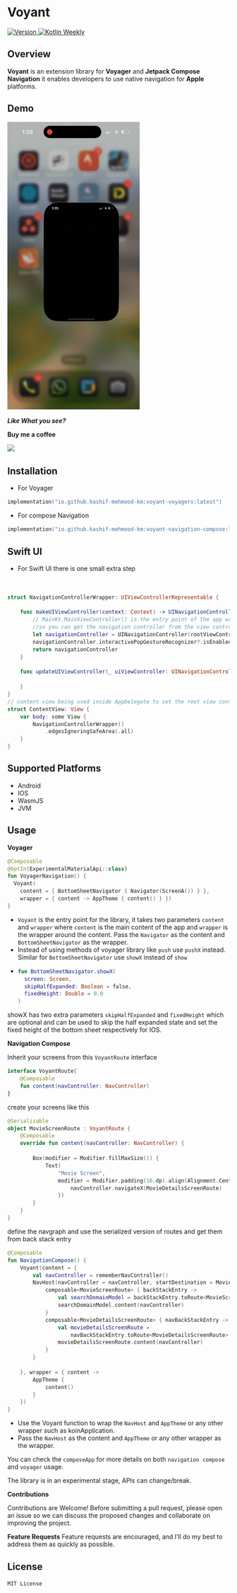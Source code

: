 
# Voyant
<p align="left">
  <a href="https://github.com/Kashif-E/Voyant/releases/tag/0.0.1">
    <img src="https://img.shields.io/github/v/release/kashif-e/voyant" alt="Version">
  </a>
  <a href="https://mailchi.mp/kotlinweekly/kotlin-weekly-427">
    <img src="https://img.shields.io/badge/Kotlin%20Weekly-427-blue" alt="Kotlin Weekly">
  </a>
</p>

## Overview

 **Voyant** is an extension library for **Voyager** and **Jetpack Compose Navigation** it enables developers to use native navigation for **Apple** platforms.

## Demo

<img src="art/demo.gif" width="300" height="650" />

***Like What you see?***

**Buy me a coffee**

<a href="https://www.buymeacoffee.com/kashifmehmood"><img src="https://img.buymeacoffee.com/button-api/?text=Buy me a coffee&emoji=&slug=kashifmehmood&button_colour=FFDD00&font_colour=000000&font_family=Cookie&outline_colour=000000&coffee_colour=ffffff" /></a>


## Installation

- For Voyager

```Kotlin  
implementation("io.github.kashif-mehmood-km:voyant-voyagerx:latest")  
```  
- For compose Navigation

```Kotlin
implementation("io.github.kashif-mehmood-km:voyant-navigation-compose:latest") 
```

## Swift UI

- For Swift UI there is one small extra step

```Swift


struct NavigationControllerWrapper: UIViewControllerRepresentable {

    func makeUIViewController(context: Context) -> UINavigationController {
        // MainKt.MainViewController() is the entry point of the app wrapped inside a uinavigation controller
        //so you can get the navigation controller from the view controller
        let navigationController = UINavigationController(rootViewController: MainKt.MainViewController())
        navigationController.interactivePopGestureRecognizer?.isEnabled = true
        return navigationController
    }

    func updateUIViewController(_ uiViewController: UINavigationController, context: Context) {
    
    }
}
// content view being used inside AppDelegate to set the root view controller
struct ContentView: View {
    var body: some View {
        NavigationControllerWrapper()
            .edgesIgnoringSafeArea(.all)
    }
}

```


## Supported Platforms

- Android
- IOS
- WasmJS
- JVM

## Usage

**Voyager**

```Kotlin
@Composable
@OptIn(ExperimentalMaterialApi::class)
fun VoyagerNavigation() {
  Voyant(
    content = { BottomSheetNavigator { Navigator(ScreenA()) } },
    wrapper = { content -> AppTheme { content() } })
}
```

- `Voyant` is the entry point for the library, it takes two parameters `content` and `wrapper`
  where `content` is the main content of the app and `wrapper` is the wrapper around the content.
  Pass the `Navigator` as the content and `BottomSheetNavigator` as the wrapper.
- Instead of using methods of voyager library like `push` use `pushX` instead. Similar
  for `BottomSheetNavigator` use `showX` instead of `show`
- ```Kotlin
  fun BottomSheetNavigator.showX(
    screen: Screen,
    skipHalfExpanded: Boolean = false,
    fixedHeight: Double = 0.0
  )
  ```

showX has two extra parameters `skipHalfExpanded` and `fixedHeight` which are optional and can be used to skip the half expanded state and set the fixed height of the bottom sheet respectively for IOS.

**Navigation Compose**

Inherit your screens from this `VoyantRoute` interface

```Kotlin
interface VoyantRoute{
    @Composable
    fun content(navController: NavController)
}
```
create your screens like this

```kotlin
@Serializable
object MovieScreenRoute : VoyantRoute {
    @Composable
    override fun content(navController: NavController) {
       
        Box(modifier = Modifier.fillMaxSize()) {
            Text(
                "Movie Screen",
                modifier = Modifier.padding(16.dp).align(Alignment.Center).clickable {
                    navController.navigateX(MovieDetailsScreenRoute)
                })
        }
    }
}
```
define the navgraph and use the serialized version of routes and get them from back stack entry

```Kotlin
@Composable
fun NavigationCompose() {
    Voyant(content = {
        val navController = rememberNavController()
        NavHost(navController = navController, startDestination = MovieScreenRoute) {
            composable<MovieScreenRoute> { backStackEntry ->
                val searchDomainModel = backStackEntry.toRoute<MovieScreenRoute>()
                searchDomainModel.content(navController)
            }
            composable<MovieDetailsScreenRoute> { navBackStackEntry ->
                val movieDetailsScreenRoute =
                    navBackStackEntry.toRoute<MovieDetailsScreenRoute>()
                movieDetailsScreenRoute.content(navController)
            }
        }

    }, wrapper = { content ->
        AppTheme {
            content()
        }
    })
}

```

- Use the Voyant function to wrap the `NavHost` and `AppTheme` or any other wrapper such as koinApplication.
- Pass the `NavHost` as the content and `AppTheme` or any other wrapper as the wrapper.


You can check the `composeApp` for more details on both `navigation compose` and `voyager` usage.

The library is in an experimental stage, APIs can change/break.


**Contributions**

Contributions are Welcome! Before submitting a pull request, please open an issue so we can discuss the proposed changes and collaborate on improving the project.

**Feature Requests**
Feature requests are encouraged, and I’ll do my best to address them as quickly as possible.


## License

```  
MIT License  
```
